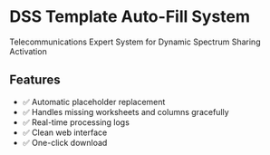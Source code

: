 # DSS Template Auto-Fill System

Telecommunications Expert System for Dynamic Spectrum Sharing Activation

## Features
- ✅ Automatic placeholder replacement
- ✅ Handles missing worksheets and columns gracefully
- ✅ Real-time processing logs
- ✅ Clean web interface
- ✅ One-click download



